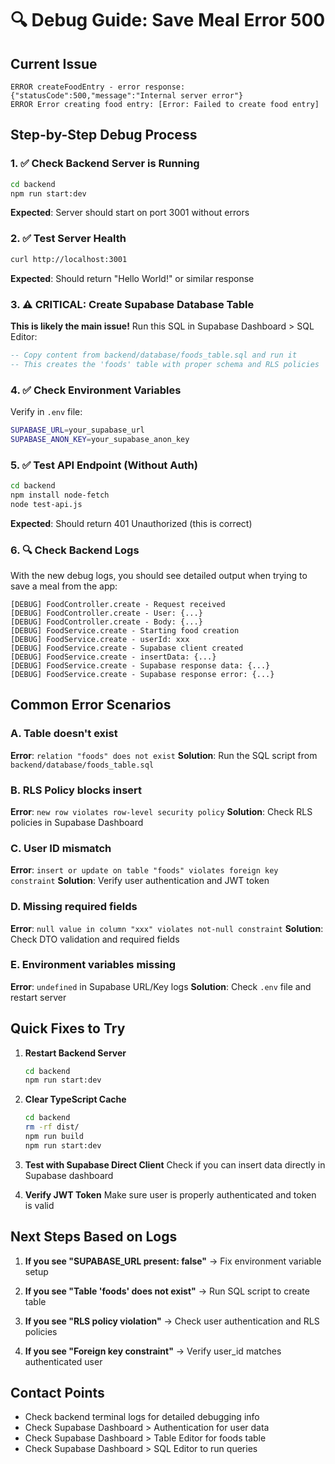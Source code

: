 # 🔍 Debug Guide: Save Meal Error 500

## Current Issue
```
ERROR createFoodEntry - error response: {"statusCode":500,"message":"Internal server error"}
ERROR Error creating food entry: [Error: Failed to create food entry]
```

## Step-by-Step Debug Process

### 1. ✅ Check Backend Server is Running
```bash
cd backend
npm run start:dev
```
**Expected**: Server should start on port 3001 without errors

### 2. ✅ Test Server Health
```bash
curl http://localhost:3001
```
**Expected**: Should return "Hello World!" or similar response

### 3. ⚠️ **CRITICAL**: Create Supabase Database Table
**This is likely the main issue!** Run this SQL in Supabase Dashboard > SQL Editor:

```sql
-- Copy content from backend/database/foods_table.sql and run it
-- This creates the 'foods' table with proper schema and RLS policies
```

### 4. ✅ Check Environment Variables
Verify in `.env` file:
```bash
SUPABASE_URL=your_supabase_url
SUPABASE_ANON_KEY=your_supabase_anon_key
```

### 5. ✅ Test API Endpoint (Without Auth)
```bash
cd backend
npm install node-fetch
node test-api.js
```
**Expected**: Should return 401 Unauthorized (this is correct)

### 6. 🔍 Check Backend Logs
With the new debug logs, you should see detailed output when trying to save a meal from the app:

```
[DEBUG] FoodController.create - Request received
[DEBUG] FoodController.create - User: {...}
[DEBUG] FoodController.create - Body: {...}
[DEBUG] FoodService.create - Starting food creation
[DEBUG] FoodService.create - userId: xxx
[DEBUG] FoodService.create - Supabase client created
[DEBUG] FoodService.create - insertData: {...}
[DEBUG] FoodService.create - Supabase response data: {...}
[DEBUG] FoodService.create - Supabase response error: {...}
```

## Common Error Scenarios

### A. Table doesn't exist
**Error**: `relation "foods" does not exist`
**Solution**: Run the SQL script from `backend/database/foods_table.sql`

### B. RLS Policy blocks insert
**Error**: `new row violates row-level security policy`
**Solution**: Check RLS policies in Supabase Dashboard

### C. User ID mismatch
**Error**: `insert or update on table "foods" violates foreign key constraint`
**Solution**: Verify user authentication and JWT token

### D. Missing required fields
**Error**: `null value in column "xxx" violates not-null constraint`
**Solution**: Check DTO validation and required fields

### E. Environment variables missing
**Error**: `undefined` in Supabase URL/Key logs
**Solution**: Check `.env` file and restart server

## Quick Fixes to Try

1. **Restart Backend Server**
   ```bash
   cd backend
   npm run start:dev
   ```

2. **Clear TypeScript Cache**
   ```bash
   cd backend
   rm -rf dist/
   npm run build
   npm run start:dev
   ```

3. **Test with Supabase Direct Client**
   Check if you can insert data directly in Supabase dashboard

4. **Verify JWT Token**
   Make sure user is properly authenticated and token is valid

## Next Steps Based on Logs

1. **If you see "SUPABASE_URL present: false"**
   → Fix environment variable setup

2. **If you see "Table 'foods' does not exist"**
   → Run SQL script to create table

3. **If you see "RLS policy violation"**
   → Check user authentication and RLS policies

4. **If you see "Foreign key constraint"**
   → Verify user_id matches authenticated user

## Contact Points

- Check backend terminal logs for detailed debugging info
- Check Supabase Dashboard > Authentication for user data
- Check Supabase Dashboard > Table Editor for foods table
- Check Supabase Dashboard > SQL Editor to run queries 